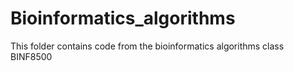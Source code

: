 # Bioinformatics_algorithms
This folder contains code from the bioinformatics algorithms class BINF8500

